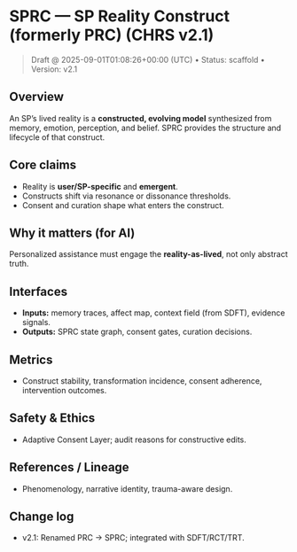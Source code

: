 
# SPRC — SP Reality Construct (formerly PRC) (CHRS v2.1)

> Draft @ 2025-09-01T01:08:26+00:00 (UTC) • Status: scaffold • Version: v2.1

## Overview
An SP’s lived reality is a **constructed, evolving model** synthesized from memory, emotion, perception, and belief. SPRC provides the structure and lifecycle of that construct.

## Core claims
- Reality is **user/SP-specific** and **emergent**.
- Constructs shift via resonance or dissonance thresholds.
- Consent and curation shape what enters the construct.

## Why it matters (for AI)
Personalized assistance must engage the **reality-as-lived**, not only abstract truth.

## Interfaces
- **Inputs:** memory traces, affect map, context field (from SDFT), evidence signals.
- **Outputs:** SPRC state graph, consent gates, curation decisions.

## Metrics
- Construct stability, transformation incidence, consent adherence, intervention outcomes.

## Safety & Ethics
- Adaptive Consent Layer; audit reasons for constructive edits.

## References / Lineage
- Phenomenology, narrative identity, trauma-aware design.

## Change log
- v2.1: Renamed PRC → SPRC; integrated with SDFT/RCT/TRT.
